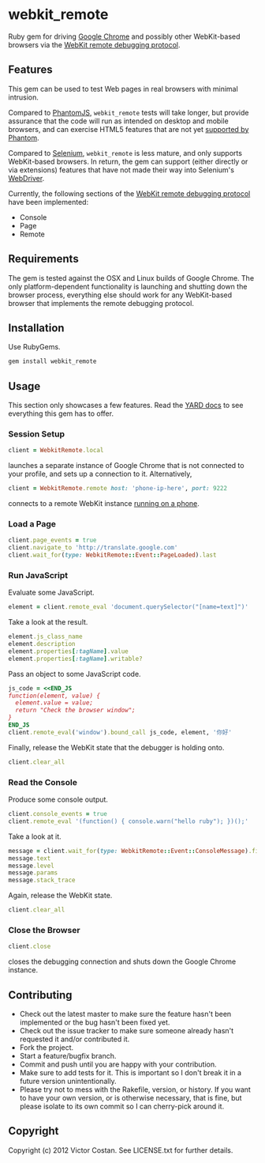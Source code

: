 # webkit_remote

Ruby gem for driving
[Google Chrome](https://www.google.com/chrome/) and possibly other
WebKit-based browsers via the
[WebKit remote debugging protocol](https://www.webkit.org/blog/1875/announcing-remote-debugging-protocol-v1-0/).


## Features

This gem can be used to test Web pages in real browsers with minimal intrusion.

Compared to [PhantomJS](http://phantomjs.org/), `webkit_remote` tests will take
longer, but provide assurance that the code will run as intended on desktop and
mobile browsers, and can exercise HTML5 features that are not yet
[supported by Phantom](http://code.google.com/p/phantomjs/wiki/SupportedFeatures).

Compared to [Selenium](http://seleniumhq.org/), `webkit_remote` is less mature,
and only supports WebKit-based browsers. In return, the gem can support
(either directly or via extensions) features that have not made their way into
Selenium's [WebDriver](http://www.w3.org/TR/webdriver/).

Currently, the following sections of the
[WebKit remote debugging protocol](https://developers.google.com/chrome-developer-tools/docs/protocol/1.0/)
have been implemented:

* Console
* Page
* Remote


## Requirements

The gem is tested against the OSX and Linux builds of Google Chrome. The only
platform-dependent functionality is launching and shutting down the browser
process, everything else should work for any WebKit-based browser that
implements the remote debugging protocol.


## Installation

Use RubyGems.

```bash
gem install webkit_remote
```


## Usage

This section only showcases a few features. Read the
[YARD docs](http://rdoc.info/github/pwnall/webkit_remote)
to see everything this gem has to offer.

### Session Setup

```ruby
client = WebkitRemote.local
```

launches a separate instance of Google Chrome that is not connected to your
profile, and sets up a connection to it. Alternatively,

```ruby
client = WebkitRemote.remote host: 'phone-ip-here', port: 9222
```

connects to a remote WebKit instance
[running on a phone](https://developers.google.com/chrome/mobile/docs/debugging).

### Load a Page

```ruby
client.page_events = true
client.navigate_to 'http://translate.google.com'
client.wait_for(type: WebkitRemote::Event::PageLoaded).last
```

### Run JavaScript

Evaluate some JavaScript.

```ruby
element = client.remote_eval 'document.querySelector("[name=text]")'
```

Take a look at the result.

```ruby
element.js_class_name
element.description
element.properties[:tagName].value
element.properties[:tagName].writable?
```

Pass an object to some JavaScript code.

```ruby
js_code = <<END_JS
function(element, value) {
  element.value = value;
  return "Check the browser window";
}
END_JS
client.remote_eval('window').bound_call js_code, element, '你好'
```

Finally, release the WebKit state that the debugger is holding onto.

```ruby
client.clear_all
```

### Read the Console

Produce some console output.

```ruby
client.console_events = true
client.remote_eval '(function() { console.warn("hello ruby"); })();'
```

Take a look at it.

```ruby
message = client.wait_for(type: WebkitRemote::Event::ConsoleMessage).first
message.text
message.level
message.params
message.stack_trace
```

Again, release the WebKit state.

```ruby
client.clear_all
```

### Close the Browser

```ruby
client.close
```

closes the debugging connection and shuts down the Google Chrome instance.


## Contributing

* Check out the latest master to make sure the feature hasn't been implemented or the bug hasn't been fixed yet.
* Check out the issue tracker to make sure someone already hasn't requested it and/or contributed it.
* Fork the project.
* Start a feature/bugfix branch.
* Commit and push until you are happy with your contribution.
* Make sure to add tests for it. This is important so I don't break it in a future version unintentionally.
* Please try not to mess with the Rakefile, version, or history. If you want to have your own version, or is otherwise necessary, that is fine, but please isolate to its own commit so I can cherry-pick around it.

## Copyright

Copyright (c) 2012 Victor Costan. See LICENSE.txt for further details.

